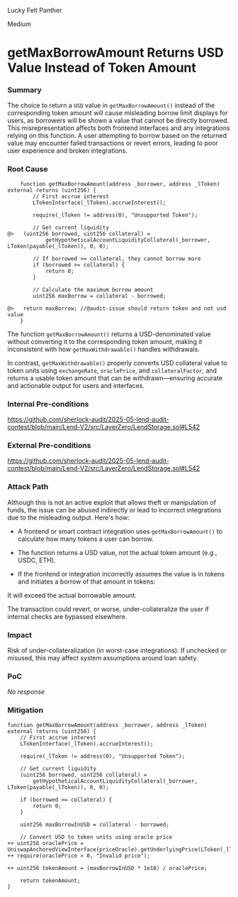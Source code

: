 Lucky Felt Panther

Medium

# getMaxBorrowAmount Returns USD Value Instead of Token Amount

### Summary

The choice to return a `USD` value in `getMaxBorrowAmount()` instead of the corresponding token amount will cause misleading borrow limit displays for users, as borrowers will be shown a value that cannot be directly borrowed. This misrepresentation affects both frontend interfaces and any integrations relying on this function. A user attempting to borrow based on the returned value may encounter failed transactions or revert errors, leading to poor user experience and broken integrations.

### Root Cause

```solidity
    function getMaxBorrowAmount(address _borrower, address _lToken) external returns (uint256) {
        // First accrue interest
        LTokenInterface(_lToken).accrueInterest();

        require(_lToken != address(0), "Unsupported Token");

        // Get current liquidity
@>   (uint256 borrowed, uint256 collateral) =
            getHypotheticalAccountLiquidityCollateral(_borrower, LToken(payable(_lToken)), 0, 0);

        // If borrowed >= collateral, they cannot borrow more
        if (borrowed >= collateral) {
            return 0;
        }

        // Calculate the maximum borrow amount
        uint256 maxBorrow = collateral - borrowed;

@>   return maxBorrow; //@audit-issue should return token and not usd value
    }
```


The function `getMaxBorrowAmount()` returns a USD-denominated value without converting it to the corresponding token amount, making it inconsistent with how `getMaxWithdrawable()` handles withdrawals.

In contrast, `getMaxWithdrawable()` properly converts USD collateral value to token units using `exchangeRate`, `oraclePrice`, and `collateralFactor`, and returns a usable token amount that can be withdrawn—ensuring accurate and actionable output for users and interfaces.

### Internal Pre-conditions

https://github.com/sherlock-audit/2025-05-lend-audit-contest/blob/main/Lend-V2/src/LayerZero/LendStorage.sol#L542

### External Pre-conditions

https://github.com/sherlock-audit/2025-05-lend-audit-contest/blob/main/Lend-V2/src/LayerZero/LendStorage.sol#L542

### Attack Path

Although this is not an active exploit that allows theft or manipulation of funds, the issue can be abused indirectly or lead to incorrect integrations due to the misleading output. Here's how:

* A frontend or smart contract integration uses `getMaxBorrowAmount()` to calculate how many tokens a user can borrow.

* The function returns a USD value, not the actual token amount (e.g., USDC, ETH).

* If the frontend or integration incorrectly assumes the value is in tokens and initiates a borrow of that amount in tokens:

It will exceed the actual borrowable amount.

The transaction could revert, or worse, under-collateralize the user if internal checks are bypassed elsewhere.

### Impact

Risk of under-collateralization (in worst-case integrations): If unchecked or misused, this may affect system assumptions around loan safety.

### PoC

_No response_

### Mitigation

```solidity
function getMaxBorrowAmount(address _borrower, address _lToken) external returns (uint256) {
    // First accrue interest
    LTokenInterface(_lToken).accrueInterest();

    require(_lToken != address(0), "Unsupported Token");

    // Get current liquidity
    (uint256 borrowed, uint256 collateral) =
        getHypotheticalAccountLiquidityCollateral(_borrower, LToken(payable(_lToken)), 0, 0);

    if (borrowed >= collateral) {
        return 0;
    }

    uint256 maxBorrowInUSD = collateral - borrowed;

    // Convert USD to token units using oracle price
++ uint256 oraclePrice = UniswapAnchoredViewInterface(priceOracle).getUnderlyingPrice(LToken(_lToken));
++ require(oraclePrice > 0, "Invalid price");

++ uint256 tokenAmount = (maxBorrowInUSD * 1e18) / oraclePrice;

    return tokenAmount;
}
```